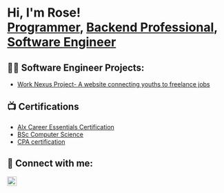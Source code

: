 <h1>Hi, I'm Rose! <br/><a href="https://github.com/joshmadakor1">Programmer</a>, <a href="https://www.linkedin.com/in/joshmadakor/">Backend Professional</a>, <a href="https://www.youtube.com/c/joshmadakor">Software Engineer</a></h1>

<h2>👨‍💻 Software Engineer Projects:</h2>


  - [Work Nexus Project- A website connecting youths to freelance jobs](https://drive.google.com/drive/folders/1OT_5awO_YtRlI9ztXblZCvclbqQFmiJ8?usp=drive_link)


<h2>📺 Certifications</h2>

- [Alx Career Essentials Certification](https://drive.google.com/file/d/189qun__ESemIkimBfHr2fwFnParksc4z/view?usp=drive_link)
- [BSc Computer Science](https://drive.google.com/file/d/1KXoClVvTPUsfZ7dLiy2D3V8SmFiUCWOY/view?usp=drive_linkk)
- [CPA certification](https://drive.google.com/file/d/1b7fnaR8rgnlvTqASOkIxZq6mGm1WJ1XH/view?usp=drive_link)


<h2> 🤳 Connect with me:</h2>


[<img align="left" alt="ROSE | LinkedIn" width="22px" src="https://cdn.jsdelivr.net/npm/simple-icons@v3/icons/linkedin.svg" />][linkedin]



[linkedin]: https://www.linkedin.com/in/rose-mwangi-it-818446280

<!--
**joshmadakor1/joshmadakor1** is a ✨ _special_ ✨ repository because its `README.md` (this file) appears on your GitHub profile.

Here are some ideas to get you started:

- 🔭 I’m currently working on ...
- 🌱 I’m currently learning ...
- 👯 I’m looking to collaborate on ...
- 🤔 I’m looking for help with ...
- 💬 Ask me about ...
- 📫 How to reach me: ...
- 😄 Pronouns: ...
- ⚡ Fun fact: ...
-->
